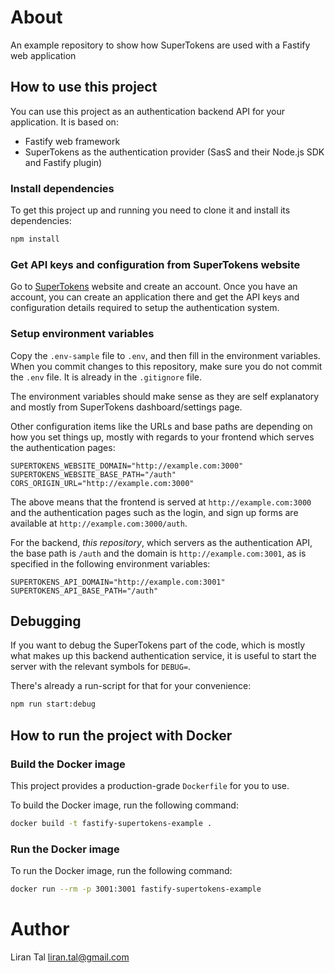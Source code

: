 # About

An example repository to show how SuperTokens are used with a Fastify web application

## How to use this project

You can use this project as an authentication backend API for your application.
It is based on:
- Fastify web framework
- SuperTokens as the authentication provider (SasS and their Node.js SDK and Fastify plugin)

### Install dependencies

To get this project up and running you need to clone it and install its dependencies:

```bash
npm install
```

### Get API keys and configuration from SuperTokens website

Go to [SuperTokens](https://supertokens.com) website and create an account.
Once you have an account, you can create an application there and get the API keys and configuration details
required to setup the authentication system.

### Setup environment variables

Copy the  `.env-sample` file to `.env`, and then fill in the environment variables.
When you commit changes to this repository, make sure you do not commit the `.env` file. It is already in the `.gitignore` file.

The environment variables should make sense as they are self explanatory and mostly from SuperTokens dashboard/settings page.

Other configuration items like the URLs and base paths are depending on how you set things up, mostly with regards to your 
frontend which serves the authentication pages:

```
SUPERTOKENS_WEBSITE_DOMAIN="http://example.com:3000"
SUPERTOKENS_WEBSITE_BASE_PATH="/auth"
CORS_ORIGIN_URL="http://example.com:3000"
```

The above means that the frontend is served at `http://example.com:3000` and the authentication pages such as the login, and sign up forms
are available at `http://example.com:3000/auth`.

For the backend, *this repository*, which servers as the authentication API, the base path is `/auth` and the domain is `http://example.com:3001`,
as is specified in the following environment variables:

```
SUPERTOKENS_API_DOMAIN="http://example.com:3001"
SUPERTOKENS_API_BASE_PATH="/auth"
```

## Debugging

If you want to debug the SuperTokens part of the code, which is
mostly what makes up this backend authentication service, it is
useful to start the server with the relevant symbols for `DEBUG=`.

There's already a run-script for that for your convenience:

```bash
npm run start:debug
```

## How to run the project with Docker

### Build the Docker image

This project provides a production-grade `Dockerfile` for you to use.

To build the Docker image, run the following command:

```bash
docker build -t fastify-supertokens-example .
```

### Run the Docker image

To run the Docker image, run the following command:

```bash
docker run --rm -p 3001:3001 fastify-supertokens-example
```

# Author

Liran Tal <liran.tal@gmail.com>
